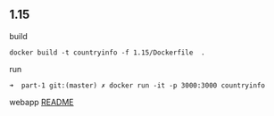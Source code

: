 ## 1.15
build
```
docker build -t countryinfo -f 1.15/Dockerfile  .
```
run
```
➜  part-1 git:(master) ✗ docker run -it -p 3000:3000 countryinfo
```

webapp 
[README](../contryinfo/README.md)
